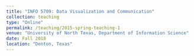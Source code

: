 ```yaml
---
title: "INFO 5709: Data Visualization and Communication"
collection: teaching
type: "Online"
permalink: /teaching/2015-spring-teaching-1
venue: "University of North Texas, Department of Information Science"
date: Fall 2018
location: "Denton, Texas"
---
```

